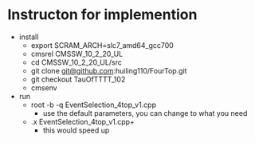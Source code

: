 # Instructon for implemention
* install 
  * export SCRAM_ARCH=slc7_amd64_gcc700
  * cmsrel CMSSW_10_2_20_UL
  * cd CMSSW_10_2_20_UL/src
  * git clone git@github.com:huiling110/FourTop.git 
  * git checkout TauOfTTTT_102
  * cmsenv
 * run
   * root -b -q EventSelection_4top_v1.cpp
     * use the default parameters, you can change to what you need
   * .x EventSelection_4top_v1.cpp+
     * this would speed up 
     
